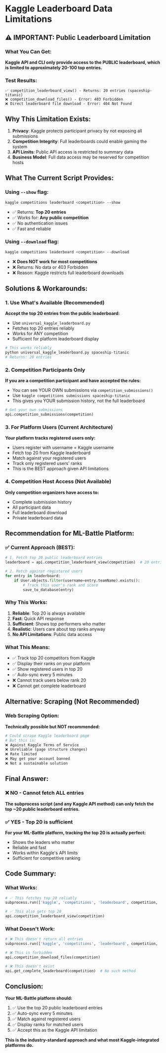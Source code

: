# Kaggle Leaderboard Data Limitations

## ⚠️ IMPORTANT: Public Leaderboard Limitation

### What You Can Get:
**Kaggle API and CLI only provide access to the PUBLIC leaderboard, which is limited to approximately 20-100 top entries.**

### Test Results:

```
✅ competition_leaderboard_view() - Returns: 20 entries (spaceship-titanic)
❌ competition_download_files() - Error: 403 Forbidden
❌ Direct leaderboard file download - Error: 404 Not Found
```

## Why This Limitation Exists:

1. **Privacy**: Kaggle protects participant privacy by not exposing all submissions
2. **Competition Integrity**: Full leaderboards could enable gaming the system
3. **API Limits**: Public API access is restricted to summary data
4. **Business Model**: Full data access may be reserved for competition hosts

## What The Current Script Provides:

### Using `--show` flag:
```bash
kaggle competitions leaderboard <competition> --show
```
- ✅ Returns: **Top 20 entries**
- ✅ Works for: **Any public competition**
- ✅ No authentication issues
- ✅ Fast and reliable

### Using `--download` flag:
```bash
kaggle competitions leaderboard <competition> --download
```
- ❌ **Does NOT work for most competitions**
- ❌ Returns: No data or 403 Forbidden
- ❌ Reason: Kaggle restricts full leaderboard downloads

## Solutions & Workarounds:

### 1. Use What's Available (Recommended)
**Accept the top 20 entries from the public leaderboard:**
- Use `universal_kaggle_leaderboard.py`
- Fetches top 20 entries reliably
- Works for ANY competition
- Sufficient for platform leaderboard display

```python
# This works reliably
python universal_kaggle_leaderboard.py spaceship-titanic
# Returns: 20 entries
```

### 2. Competition Participants Only
**If you are a competition participant and have accepted the rules:**
- You can see YOUR OWN submissions via `competition_submissions()`
- Use `kaggle competitions submissions spaceship-titanic`
- This gives you YOUR submission history, not the full leaderboard

```python
# Get your own submissions
api.competition_submissions(competition)
```

### 3. For Platform Users (Current Architecture)
**Your platform tracks registered users only:**
- Users register with username = Kaggle username
- Fetch top 20 from Kaggle leaderboard
- Match against your registered users
- Track only registered users' ranks
- This is the BEST approach given API limitations

### 4. Competition Host Access (Not Available)
**Only competition organizers have access to:**
- Complete submission history
- All participant data
- Full leaderboard download
- Private leaderboard data

## Recommendation for ML-Battle Platform:

### ✅ Current Approach (BEST):
```python
# 1. Fetch top 20 public leaderboard entries
leaderboard = api.competition_leaderboard_view(competition)  # 20 entries

# 2. Match against registered users
for entry in leaderboard:
    if User.objects.filter(username=entry.teamName).exists():
        # Track this user's rank and score
        save_to_database(entry)
```

### Why This Works:
1. **Reliable**: Top 20 is always available
2. **Fast**: Quick API response
3. **Sufficient**: Shows top performers who matter
4. **Realistic**: Users care about top ranks anyway
5. **No API Limitations**: Public data access

### What This Means:
- ✅ Track top 20 competitors from Kaggle
- ✅ Display their ranks on your platform
- ✅ Show registered users in top 20
- ✅ Auto-sync every 5 minutes
- ❌ Cannot track users below rank 20
- ❌ Cannot get complete leaderboard

## Alternative: Scraping (Not Recommended)

### Web Scraping Option:
**Technically possible but NOT recommended:**
```python
# Could scrape Kaggle leaderboard page
# But this is:
❌ Against Kaggle Terms of Service
❌ Unreliable (page structure changes)
❌ Rate limited
❌ May get your account banned
❌ Not a sustainable solution
```

## Final Answer:

### ❌ NO - Cannot fetch ALL entries
**The subprocess script (and any Kaggle API method) can only fetch the top ~20 public leaderboard entries.**

### ✅ YES - Top 20 is sufficient
**For your ML-Battle platform, tracking the top 20 is actually perfect:**
- Shows the leaders who matter
- Reliable and fast
- Works within Kaggle's API limits
- Sufficient for competitive ranking

## Code Summary:

### What Works:
```python
# ✅ This fetches top 20 reliably
subprocess.run(['kaggle', 'competitions', 'leaderboard', competition, '--show'])

# ✅ This also gets top 20
api.competition_leaderboard_view(competition)
```

### What Doesn't Work:
```python
# ❌ This doesn't return all entries
subprocess.run(['kaggle', 'competitions', 'leaderboard', competition, '--download'])

# ❌ This is forbidden
api.competition_download_files(competition)

# ❌ This doesn't exist
api.get_complete_leaderboard(competition)  # No such method
```

## Conclusion:

**Your ML-Battle platform should:**
1. ✅ Use the top 20 public leaderboard entries
2. ✅ Auto-sync every 5 minutes
3. ✅ Match against registered users
4. ✅ Display ranks for matched users
5. ✅ Accept this as the Kaggle API limitation

**This is the industry-standard approach and what most Kaggle-integrated platforms do.**
